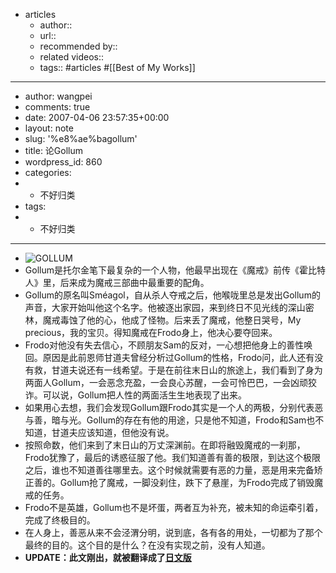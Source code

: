 - articles
    - author::
    - url::
    - recommended by:: 
    - related videos::
    - tags:: #articles #[[Best of My Works]] 
- ---
- author: wangpei
- comments: true
- date: 2007-04-06 23:57:35+00:00
- layout: note
- slug: '%e8%ae%bagollum'
- title: 论Gollum
- wordpress_id: 860
- categories:
- - 不好归类
- tags:
- - 不好归类
- ---
- ![GOLLUM](http://farm1.static.flickr.com/228/448862275_e566abd7b0_m.jpg)
- Gollum是托尔金笔下最复杂的一个人物，他最早出现在《魔戒》前传《霍比特人》里，后来成为魔戒三部曲中最重要的配角。
- Gollum的原名叫Sméagol，自从杀人夺戒之后，他喉咙里总是发出Gollum的声音，大家开始叫他这个名字。他被逐出家园，来到终日不见光线的深山密林，魔戒毒蚀了他的心，他成了怪物。后来丢了魔戒，他整日哭号，My precious，我的宝贝。得知魔戒在Frodo身上，他决心要夺回来。
- Frodo对他没有失去信心，不顾朋友Sam的反对，一心想把他身上的善性唤回。原因是此前恩师甘道夫曾经分析过Gollum的性格，Frodo问，此人还有没有救，甘道夫说还有一线希望。于是在前往末日山的旅途上，我们看到了身为两面人Gollum，一会恶念充盈，一会良心苏醒，一会可怜巴巴，一会凶顽狡诈。可以说，Gollum把人性的两面活生生地表现了出来。
- 如果用心去想，我们会发现Gollum跟Frodo其实是一个人的两极，分别代表恶与善，暗与光。Gollum的存在有他的用途，只是他不知道，Frodo和Sam也不知道，甘道夫应该知道，但他没有说。
- 按照命数，他们来到了末日山的万丈深渊前。在即将融毁魔戒的一刹那，Frodo犹豫了，最后的诱惑征服了他。我们知道善有善的极限，到达这个极限之后，谁也不知道善往哪里去。这个时候就需要有恶的力量，恶是用来完备矫正善的。Gollum抢了魔戒，一脚没刹住，跌下了悬崖，为Frodo完成了销毁魔戒的任务。
- Frodo不是英雄，Gollum也不是坏蛋，两者互为补充，被未知的命运牵引着，完成了终极目的。
- 在人身上，善恶从来不会泾渭分明，说到底，各有各的用处，一切都为了那个最终的目的。这个目的是什么？在没有实现之前，没有人知道。
- **UPDATE：此文刚出，就被翻译成了[日文版](http://www.sinowish.com/archives/142)**
